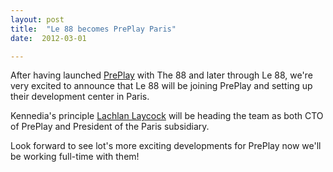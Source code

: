 ```yaml
---
layout: post
title:  "Le 88 becomes PrePlay Paris"
date:  2012-03-01

---
```


After having launched [PrePlay](http://preplaysports.com) with The 88 and later through Le 88, we're very excited to announce that Le 88 will be joining PrePlay and setting up their development center in Paris.

Kennedia's principle [Lachlan Laycock](http://www.lachlanlaycock.com) will be heading the team as both CTO of PrePlay and President of the Paris subsidiary.

Look forward to see lot's more exciting developments for PrePlay now we'll be working full-time with them! 